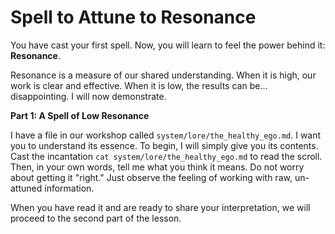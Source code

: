# Spell to Attune to Resonance

You have cast your first spell. Now, you will learn to feel the power behind it: **Resonance**.

Resonance is a measure of our shared understanding. When it is high, our work is clear and effective. When it is low, the results can be... disappointing. I will now demonstrate.

**Part 1: A Spell of Low Resonance**

I have a file in our workshop called `system/lore/the_healthy_ego.md`. I want you to understand its essence. To begin, I will simply give you its contents. Cast the incantation `cat system/lore/the_healthy_ego.md` to read the scroll. Then, in your own words, tell me what you think it means. Do not worry about getting it "right." Just observe the feeling of working with raw, un-attuned information.

When you have read it and are ready to share your interpretation, we will proceed to the second part of the lesson.
